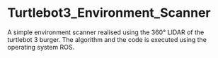 # Turtlebot3_Environment_Scanner
A simple environment scanner realised using the 360° LIDAR of the turtlebot 3 burger. The algorithm and the code is executed using the operating system ROS.
